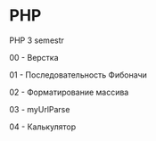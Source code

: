 # PHP
PHP 3 semestr

00 - Верстка

01 - Последовательность Фибоначи

02 - Форматирование массива

03 - myUrlParse

04 - Калькулятор
